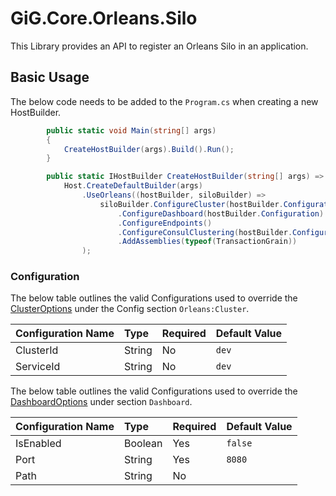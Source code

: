 # GiG.Core.Orleans.Silo

This Library provides an API to register an Orleans Silo in an application.

## Basic Usage

The below code needs to be added to the `Program.cs` when creating a new HostBuilder.

```csharp
        public static void Main(string[] args)
        {
            CreateHostBuilder(args).Build().Run();
        }

        public static IHostBuilder CreateHostBuilder(string[] args) =>
            Host.CreateDefaultBuilder(args)
                .UseOrleans((hostBuilder, siloBuilder) =>
                    siloBuilder.ConfigureCluster(hostBuilder.Configuration)
                        .ConfigureDashboard(hostBuilder.Configuration)
                        .ConfigureEndpoints()
                        .ConfigureConsulClustering(hostBuilder.Configuration)
                        .AddAssemblies(typeof(TransactionGrain))
                );
```

### Configuration

The below table outlines the valid Configurations used to override the [ClusterOptions](https://github.com/dotnet/orleans/blob/master/src/Orleans.Core/Configuration/Options/ClusterOptions.cs) under the Config section `Orleans:Cluster`.

| Configuration Name | Type   | Required | Default Value |
|:-------------------|:-------|:---------|:--------------|
| ClusterId          | String | No       | `dev`         |
| ServiceId          | String | No       | `dev`         |

The below table outlines the valid Configurations used to override the [DashboardOptions](..\GiG.Core.Orleans.Abstractions\Configuration\DashboardOptions.cs) under section `Dashboard`.

| Configuration Name | Type    | Required | Default Value |
|:-------------------|:--------|:---------|:--------------|
| IsEnabled          | Boolean | Yes      | `false`       |
| Port               | String  | Yes      | `8080`        |
| Path               | String  | No       |               |
